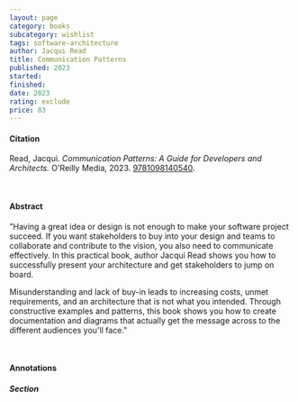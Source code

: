 ```yaml
---
layout: page
category: books
subcategory: wishlist
tags: software-architecture
author: Jacqui Read
title: Communication Patterns
published: 2023
started:
finished:
date: 2023
rating: exclude
price: 83
---
```


#### Citation

Read, Jacqui. *Communication Patterns: A Guide for Developers and Architects.* O'Reilly Media, 2023. [‎9781098140540](https://www.amazon.ca/dp/1098140540).

<br>

#### Abstract

"Having a great idea or design is not enough to make your software project succeed. If you want stakeholders to buy into your design and teams to collaborate and contribute to the vision, you also need to communicate effectively. In this practical book, author Jacqui Read shows you how to successfully present your architecture and get stakeholders to jump on board.

Misunderstanding and lack of buy-in leads to increasing costs, unmet requirements, and an architecture that is not what you intended. Through constructive examples and patterns, this book shows you how to create documentation and diagrams that actually get the message across to the different audiences you'll face."

<br>

#### Annotations

##### Section
